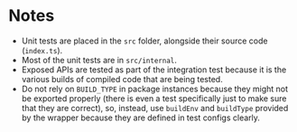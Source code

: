 # Notes
* Unit tests are placed in the `src` folder, alongside their source code (`index.ts`).
* Most of the unit tests are in `src/internal`.
* Exposed APIs are tested as part of the integration test because it is the various builds of compiled code that are being tested.
* Do not rely on `BUILD_TYPE` in package instances because they might not be exported properly (there is even a test specifically just to make sure that they are correct), so, instead, use `buildEnv` and `buildType` provided by the wrapper because they are defined in test configs clearly.
